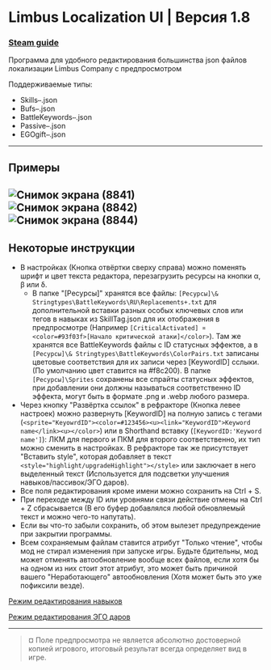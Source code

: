 
# Limbus Localization UI | Версия 1.8

### [Steam guide](https://steamcommunity.com/sharedfiles/filedetails/?id=3456329470)

Программа для удобного редактирования большинства json файлов локализации Limbus Company с предпросмотром

Поддерживаемые типы:
* Skills`⋯`.json
* Bufs`⋯`.json
* BattleKeywords`⋯`.json
* Passive`⋯`.json
* EGOgift`⋯`.json
---
## Примеры
![Снимок экрана (8841)](https://github.com/user-attachments/assets/2fba6a2e-7c15-4579-9299-ca7a595225af)
![Снимок экрана (8842)](https://github.com/user-attachments/assets/a0cfd7fb-b25a-4c48-be75-0f5190bed6c2)
![Снимок экрана (8844)](https://github.com/user-attachments/assets/f0b04fe0-767b-42fd-95d1-7bb88afd9b01)
---
## Некоторые инструкции
- В настройках (Кнопка отвёртки сверху справа) можно поменять шрифт и цвет текста редактора, перезагрузить ресурсы на кнопки α, β или δ.
  - В папке "\[Ресурсы\]" хранятся все файлы: `[Ресурсы]\& Stringtypes\BattleKeywords\RU\Replacements+.txt` для дополнительной вставки разных особых ключевых слов или тегов в навыках из SkillTag.json для их отображения в предпросмотре (Например `[CriticalActivated] ¤ <color=#93f03f>[Начало критической атаки]</color>`). Там же хранятся все BattleKeywords файлы с ID статусных эффектов, а в `[Ресурсы]\& Stringtypes\BattleKeywords\ColorPairs.txt` записаны цветовые соответствия для их записи через \[KeywordID\] сслыки. (По умолчанию цвет ставится на #f8c200). В папке `[Ресурсы]\Sprites` сохранены все спрайты статусных эффектов, при добавлении они должны называться соответственно ID эффекта, могут быть в формате .png и .webp любого размера.
- Через кнопку "Развёртка ссылок" в рефракторе (Кнопка левее настроек) можно развернуть \[KeywordID\] на полную запись с тегами (`<sprite="KeyowrdID"><color=#123456><u><link="KeywordID">Keyword name</link><u></color>`) или в Shorthand вставку (`[KeywordID:'Keyword name']`): ЛКМ для первого и ПКМ для второго соответственно, их тип можно сменить в настройках. В рефракторе так же присутствует "Вставить style", которая добавляет в текст `<style="highlight/upgradeHighlight"></style>` или заключает в него выделенный текст (Используется для подсветки улучшения навыков/пассивок/ЭГО даров).
- Все поля редактирования кроме имени можно сохранить на Ctrl + S.
- При переходе между ID или уровнями связи действие отмены на Ctrl + Z сбрасывается (В его буфер добавлялся любой обновляемый текст и можно чего-то напутать).
- Если вы что-то забыли сохранить, об этом вылезет предупреждение при закрытии программы.
- Всем сохраняемым файлам ставится атрибут "Только чтение", чтобы мод не стирал изменения при запуске игры. Будьте бдительны, мод может отменять автообновление вообще всех файлов, если хотя бы на одном из них стоит этот атрибут, это может быть причиной вашего "Неработающего" автообновления (Хотя может быть это уже пофиксили везде).

[Режим редактирования навыков](https://gist.github.com/x1bViolet/4a162b0e09a0a47c3dc66a1a0b1b9e16)

[Режим редактирования ЭГО даров](https://gist.github.com/x1bViolet/423cc67e08c348008e3ff5b4e62cf8e7)

---
> ¤ Поле предпросмотра не является абсолютно достоверной копией игрового, итоговый результат всегда определяет вид в игре.
